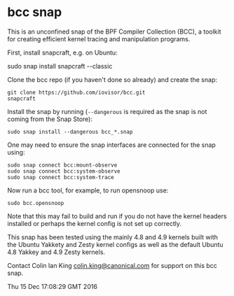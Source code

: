 # bcc snap

This is an unconfined snap of the BPF Compiler Collection (BCC), a toolkit for
creating efficient kernel tracing and manipulation programs.

First, install snapcraft, e.g. on Ubuntu:

sudo snap install snapcraft --classic

Clone the bcc repo (if you haven't done so already) and create the snap:

    git clone https://github.com/iovisor/bcc.git
    snapcraft

Install the snap by running (`--dangerous` is required as the snap is
not coming from the Snap Store):

    sudo snap install --dangerous bcc_*.snap

One may need to ensure the snap interfaces are connected for the snap
using:

    sudo snap connect bcc:mount-observe
    sudo snap connect bcc:system-observe
    sudo snap connect bcc:system-trace

Now run a bcc tool, for example, to run opensnoop use:

    sudo bcc.opensnoop

Note that this may fail to build and run if you do not have the kernel
headers installed or perhaps the kernel config is not set up correctly.

This snap has been tested using the mainly 4.8 and 4.9 kernels built
with the Ubuntu Yakkety and Zesty kernel configs as well as the default
Ubuntu 4.8 Yakkey and 4.9 Zesty kernels.

Contact Colin Ian King <colin.king@canonical.com> for support on this
bcc snap.

Thu 15 Dec 17:08:29 GMT 2016
